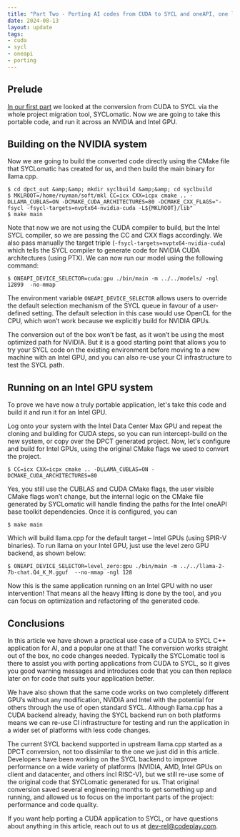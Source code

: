 ```yaml
---
title: "Part Two - Porting AI codes from CUDA to SYCL and oneAPI, one llama at a time"
date: 2024-08-13
layout: update
tags:
- cuda
- sycl
- oneapi
- porting
---
```


## Prelude

[In our first part](/updates/2024/07/31/porting-ai-codes-from-cuda-to-sycl-and-oneapi-one-llama-at-a-time-part-one)
we looked at the conversion from CUDA to SYCL via the whole project migration tool, SYCLomatic. Now we are going to take
this portable code, and run it across an NVIDIA and Intel GPU.

## Building on the NVIDIA system

Now we are going to build the converted code directly using the CMake file that SYCLomatic has created for us, and then
build the main binary for llama.cpp.

```shell
$ cd dpct_out &amp;&amp; mkdir syclbuild &amp;&amp; cd syclbuild
$ MKLROOT=/home/ruyman/soft/mkl CC=icx CXX=icpx cmake .. -DLLAMA_CUBLAS=ON -DCMAKE_CUDA_ARCHITECTURES=80 -DCMAKE_CXX_FLAGS="-fsycl -fsycl-targets=nvptx64-nvidia-cuda -L${MKLROOT}/lib" 
$ make main
```

Note that now we are not using the CUDA compiler to build, but the Intel SYCL compiler, so we are passing the CC and CXX
flags accordingly. We also pass manually the target triple (`-fsycl-targets=nvptx64-nvidia-cuda`) which tells the
SYCL compiler to generate code for NVIDIA CUDA architectures (using PTX). We can now run our model using the following
command:

```shell
$ ONEAPI_DEVICE_SELECTOR=cuda:gpu ./bin/main -m ../../models/ -ngl 12899  -no-mmap
```

The environment variable `ONEAPI_DEVICE_SELECTOR` allows users to override the default selection mechanism of the SYCL
queue in favour of a user-defined setting. The default selection in this case would use OpenCL for the CPU, which won’t
work because we explicitly build for NVIDIA GPUs.

The conversion out of the box won’t be fast, as it won’t be using the most optimized path for NVIDIA. But it is a good
starting point that allows you to try your SYCL code on the existing environment before moving to a new machine with an
Intel GPU, and you can also re-use your CI infrastructure to test the SYCL path.

## Running on an Intel GPU system

To prove we have now a truly portable application, let's take this code and build it and run it for an Intel GPU.

Log onto your system with the Intel Data Center Max GPU and repeat the cloning and building for CUDA steps, so you can
run intercept-build on the new system, or copy over the DPCT generated project. Now, let's configure and build for Intel
GPUs, using the original CMake flags we used to convert the project.

```shell
$ CC=icx CXX=icpx cmake .. -DLLAMA_CUBLAS=ON -DCMAKE_CUDA_ARCHITECTURES=80
```

Yes, you still use the CUBLAS and CUDA CMake flags, the user visible CMake flags won’t change, but the internal logic on
the CMake file generated by SYCLomatic will handle finding the paths for the Intel oneAPI base toolkit dependencies.
Once it is configured, you can

```shell
$ make main
```

Which will build llama.cpp for the default target – Intel GPUs (using SPIR-V binaries). To run llama on your Intel GPU,
just use the level zero GPU backend, as shown below:

```shell
$ ONEAPI_DEVICE_SELECTOR=level_zero:gpu ./bin/main -m ../../llama-2-7b-chat.Q4_K_M.gguf  --no-mmap -ngl 128
```

Now this is the same application running on an Intel GPU with no user intervention! That means all the heavy lifting is
done by the tool, and you can focus on optimization and refactoring of the generated code.

## Conclusions

In this article we have shown a practical use case of a CUDA to SYCL C++ application for AI, and a popular one at that!
The conversion works straight out of the box, no code changes needed. Typically the SYCLomatic tool is there to assist
you with porting applications from CUDA to SYCL, so it gives you good warning messages and introduces code that you can
then replace later on for code that suits your application better.

We have also shown that the same code works on two completely different GPU’s without any modification, NVIDIA and Intel
with the potential for others through the use of open standard SYCL. Although llama.cpp has a CUDA backend already,
having the SYCL backend run on both platforms means we can re-use CI infrastructure for testing and run the application
in a wider set of platforms with less code changes.

The current SYCL backend supported in upstream llama.cpp started as a DPCT conversion, not too dissimilar to the one we
just did in this article. Developers have been working on the SYCL backend to improve performance on a wide variety of
platforms (NVIDIA, AMD, Intel GPUs on client and datacenter, and others incl RISC-V), but we still re-use some of the
original code that SYCLomatic generated for us. That original conversion saved several engineering months to get
something up and running, and allowed us to focus on the important parts of the project: performance and code quality.

If you want help porting a CUDA application to SYCL, or have questions about anything in this article, reach out to us
at [dev-rel@codeplay.com](mailto:dev-rel@codeplay.com).

